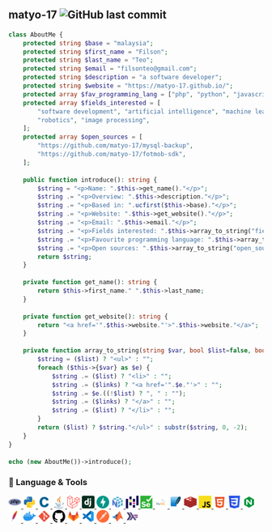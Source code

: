 ## matyo-17 ![GitHub last commit](https://img.shields.io/github/last-commit/matyo-17/matyo-17?label=last%20updated)

```php
class AboutMe {
    protected string $base = "malaysia";
    protected string $first_name = "Filson";
    protected string $last_name = "Teo";
    protected string $email = "filsonteo@gmail.com";
    protected string $description = "a software developer";
    protected string $website = "https://matyo-17.github.io/";
    protected array $fav_programming_lang = ["php", "python", "javascript"];
    protected array $fields_interested = [
        "software development", "artificial intelligence", "machine learning",
        "robotics", "image processing",
    ];
    protected array $open_sources = [
        "https://github.com/matyo-17/mysql-backup",
        "https://github.com/matyo-17/fotmob-sdk",
    ];

    public function introduce(): string {
        $string = "<p>Name: ".$this->get_name()."</p>";
        $string .= "<p>Overview: ".$this->description."</p>";
        $string .= "<p>Based in: ".ucfirst($this->base)."</p>";
        $string .= "<p>Website: ".$this->get_website()."</p>";
        $string .= "<p>Email: ".$this->email."</p>";
        $string .= "<p>Fields interested: ".$this->array_to_string("fields_interested", true)."</p>";
        $string .= "<p>Favourite programming language: ".$this->array_to_string("fav_programming_lang")."</p>";
        $string .= "<p>Open sources: ".$this->array_to_string("open_sources", true, true)."<br>";
        return $string;
    }

    private function get_name(): string {
        return $this->first_name." ".$this->last_name;
    }

    private function get_website(): string {
        return "<a href='".$this->website."'>".$this->website."</a>";
    }

    private function array_to_string(string $var, bool $list=false, bool $links=false): string {
        $string = ($list) ? "<ul>" : "";
        foreach ($this->{$var} as $e) {
            $string .= ($list) ? "<li>" : "";
            $string .= ($links) ? "<a href='".$e."'>" : "";
            $string .= $e.((!$list) ? ", " : "");
            $string .= ($links) ? "</a>" : "";
            $string .= ($list) ? "</li>" : "";
        }
        return ($list) ? $string."</ul>" : substr($string, 0, -2);
    }
}

echo (new AboutMe())->introduce();
```

### 🔨 Language & Tools

<a href="https://www.php.net/">
    <img  height="25" width="25" src="icons/php.svg">
</a>
<a href="https://www.python.org/">
    <img  height="25" width="25" src="icons/python.svg">
</a>
<a href="https://www.cprogramming.com/">
    <img  height="25" width="25" src="icons/c.svg">
</a>
<a href="https://www.java.com/en/">
    <img  height="25" width="25" src="icons/java.svg">
</a>
<a href="https://laravel.com/">
    <img  height="25" width="25" src="icons/laravel.svg">
</a>
<a href="https://www.djangoproject.com/">
    <img  height="25" width="25" src="icons/django.svg">
</a>
<a href="https://fastapi.tiangolo.com/">
    <img  height="25" width="25" src="icons/fastapi.svg">
</a>
<a href="https://numpy.org/">
    <img  height="25" width="25" src="icons/numpy.svg">
</a>
<a href="https://pandas.pydata.org/">
    <img  height="25" width="25" src="icons/pandas.svg">
</a>
<a href="https://www.selenium.dev/">
    <img  height="25" width="25" src="icons/selenium.svg">
</a>
<a href="https://www.mysql.com/">
    <img  height="25" width="25" src="icons/mysql.svg">
</a>
<a href="https://www.sqlite.org/">
    <img  height="25" width="25" src="icons/sqlite.svg">
</a>
<a href="https://redis.io/">
    <img  height="25" width="25" src="icons/redis.svg">
</a>
<a href="https://www.javascript.com/">
    <img  height="25" width="25" src="icons/javascript.svg">
</a>
<a href="https://html.spec.whatwg.org/multipage/">
    <img  height="25" width="25" src="icons/html.svg">
</a>
<a href="https://www.w3.org/Style/CSS/Overview.en.html">
    <img  height="25" width="25" src="icons/css.svg">
</a>
<a href="https://nginx.org/en/">
    <img  height="25" width="25" src="icons/nginx.svg">
</a>
<a href="https://httpd.apache.org/">
    <img  height="25" width="25" src="icons/apache.svg">
</a>
<a href="https://www.docker.com/">
<img  height="25" width="25" src="icons/docker.svg">
</a>
<a href="https://git-scm.com/">
    <img  height="25" width="25" src="icons/git.svg">
</a>
<a href="https://github.com/">
    <img  height="25" width="25" src="icons/github.svg">
</a>
<a href="https://about.gitlab.com/">
<img  height="25" width="25" src="icons/gitlab.svg">
</a>
<a href="https://code.visualstudio.com/">
    <img  height="25" width="25" src="icons/vscode.svg">
</a>
<a href="https://www.postman.com/">
    <img  height="25" width="25" src="icons/postman.svg">
</a>
<a href="https://www.mathworks.com/products/matlab.html">
    <img  height="25" width="25" src="icons/matlab.svg">
</a>
<a href="https://www.haskell.org/">
    <img  height="25" width="25" src="icons/haskell.svg">
</a>

<!--
**matyo-17/matyo-17** is a ✨ _special_ ✨ repository because its `README.md` (this file) appears on your GitHub profile.

Here are some ideas to get you started:

- 🔭 I’m currently working on ...
- 🌱 I’m currently learning ...
- 👯 I’m looking to collaborate on ...
- 🤔 I’m looking for help with ...
- 💬 Ask me about ...
- 📫 How to reach me: ...
- 😄 Pronouns: ...
- ⚡ Fun fact: ...
-->
